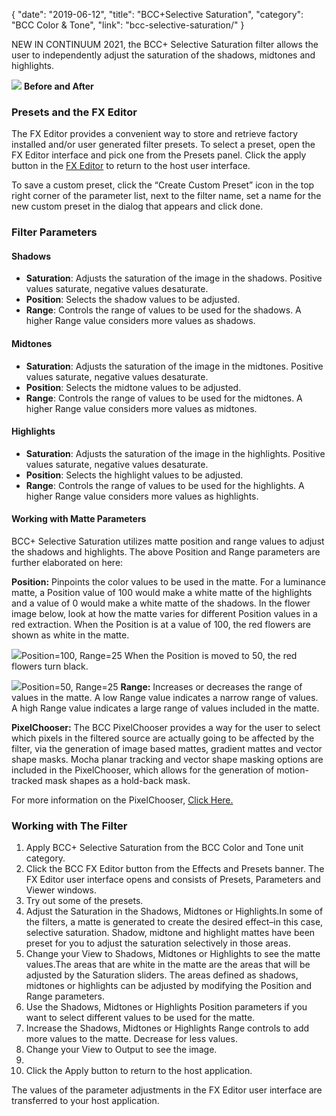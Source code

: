 {
"date": "2019-06-12",
"title": "BCC+Selective Saturation",
"category": "BCC Color & Tone",
"link": "bcc-selective-saturation/"
}

 
NEW IN CONTINUUM 2021, the BCC+ Selective Saturation filter allows the user to independently adjust the saturation of the shadows, midtones and highlights. 


![](https://borisfx-com-res.cloudinary.com/image/upload//documentation/continuum/uploads/2020/10/Image_365.png) **Before and After**  

### Presets and the FX Editor


The FX Editor provides a convenient way to store and retrieve factory installed and/or user generated filter presets. To select a preset, open the FX Editor interface and pick one from the Presets panel. Click the apply button in the [FX Editor](/documentation/continuum/bcc-fx-editor) to return to the host user interface. 


To save a custom preset, click the “Create Custom Preset” icon in the top right corner of the parameter list, next to the filter name, set a name for the new custom preset in the dialog that appears and click done. 


### Filter Parameters


#### Shadows


* **Saturation**: Adjusts the saturation of the image in the shadows. Positive values saturate, negative values desaturate.
* **Position**: Selects the shadow values to be adjusted.
* **Range**: Controls the range of values to be used for the shadows. A higher Range value considers more values as shadows.


#### Midtones


* **Saturation**: Adjusts the saturation of the image in the midtones. Positive values saturate, negative values desaturate.
* **Position**: Selects the midtone values to be adjusted.
* **Range**: Controls the range of values to be used for the midtones. A higher Range value considers more values as midtones.


#### Highlights


* **Saturation**: Adjusts the saturation of the image in the highlights. Positive values saturate, negative values desaturate.
* **Position**: Selects the highlight values to be adjusted.
* **Range**: Controls the range of values to be used for the highlights. A higher Range value considers more values as highlights.


#### Working with Matte Parameters


BCC+ Selective Saturation utilizes matte position and range values to adjust the shadows and highlights. The above Position and Range parameters are further elaborated on here:


**Position:** Pinpoints the color values to be used in the matte. For a luminance matte, a Position value of 100 would make a white matte of the highlights and a value of 0 would make a white matte of the shadows. In the flower image below, look at how the matte varies for different Position values in a red extraction. When the Position is at a value of 100, the red flowers are shown as white in the matte.


![](https://borisfx-com-res.cloudinary.com/image/upload//documentation/continuum/uploads/2020/10/Image_349.gif)Position=100, Range=25
When the Position is moved to 50, the red flowers turn black.


![](https://borisfx-com-res.cloudinary.com/image/upload//documentation/continuum/uploads/2020/10/Image_350.gif)Position=50, Range=25
**Range:** Increases or decreases the range of values in the matte. A low Range value indicates a narrow range of values. A high Range value indicates a large range of values included in the matte.


**PixelChooser:**  The BCC PixelChooser provides a way for the user to select which pixels in the filtered source are actually going to be affected by the filter, via the generation of image based mattes, gradient mattes and vector shape masks. Mocha planar tracking and vector shape masking options are included in the PixelChooser, which allows for the generation of motion-tracked mask shapes as a hold-back mask. 


For more information on the PixelChooser, [Click Here.﻿](/documentation/continuum/)


### Working with The Filter


1. Apply BCC+ Selective Saturation from the BCC Color and Tone unit category.
2. Click the BCC FX Editor button from the Effects and Presets banner. The FX Editor user interface opens and consists of Presets, Parameters and Viewer windows.
3. Try out some of the presets.
4. Adjust the Saturation in the Shadows, Midtones or Highlights.In some of the filters, a matte is generated to create the desired effect–in this case, selective saturation. Shadow, midtone and highlight mattes have been preset for you to adjust the saturation selectively in those areas.
5. Change your View to Shadows, Midtones or Highlights to see the matte values.The areas that are white in the matte are the areas that will be adjusted by the Saturation sliders. The areas defined as shadows, midtones or highlights can be adjusted by modifying the Position and Range parameters.
6. Use the Shadows, Midtones or Highlights Position parameters if you want to select different values to be used for the matte.
7. Increase the Shadows, Midtones or Highlights Range controls to add more values to the matte. Decrease for less values.
8. Change your View to Output to see the image.
9. 
10. Click the Apply button to return to the host application.


The values of the parameter adjustments in the FX Editor user interface are transferred to your host application.


